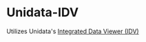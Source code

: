 # Unidata-IDV
Utilizes Unidata's 
[Integrated Data Viewer (IDV)](https://www.unidata.ucar.edu/software/idv/)
